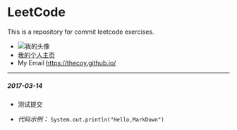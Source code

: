 # LeetCode
This is a repository for commit leetcode exercises.

* ![我的头像](https://avatars0.githubusercontent.com/u/20471034?v=3&s=120)
* [我的个人主页](thecoy.github.io)
* My Email <https://thecoy.github.io/> 

***

##### 2017-03-14
- 测试提交
* *代码示例：* `System.out.println("Hello,MarkDown")`

